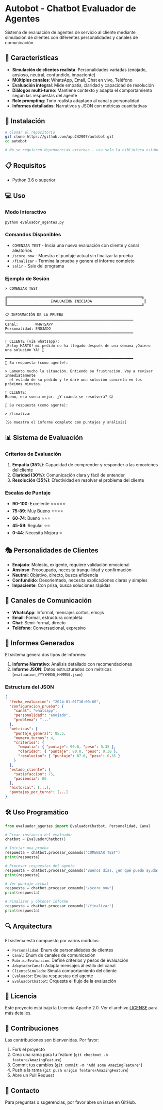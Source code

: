 # Autobot - Chatbot Evaluador de Agentes

Sistema de evaluación de agentes de servicio al cliente mediante simulación de clientes con diferentes personalidades y canales de comunicación.

## 🎯 Características

- **Simulación de clientes realista**: Personalidades variadas (enojado, ansioso, neutral, confundido, impaciente)
- **Múltiples canales**: WhatsApp, Email, Chat en vivo, Teléfono
- **Evaluación integral**: Mide empatía, claridad y capacidad de resolución
- **Diálogos multi-turno**: Mantiene contexto y adapta el comportamiento según las respuestas del agente
- **Role prompting**: Tono realista adaptado al canal y personalidad
- **Informes detallados**: Narrativos y JSON con métricas cuantitativas

## 🚀 Instalación

```bash
# Clonar el repositorio
git clone https://github.com/apu242007/autobot.git
cd autobot

# No se requieren dependencias externas - usa solo la biblioteca estándar de Python
```

## 📋 Requisitos

- Python 3.6 o superior

## 💻 Uso

### Modo Interactivo

```bash
python evaluador_agentes.py
```

### Comandos Disponibles

- `COMENZAR TEST` - Inicia una nueva evaluación con cliente y canal aleatorios
- `/score_now` - Muestra el puntaje actual sin finalizar la prueba
- `/finalizar` - Termina la prueba y genera el informe completo
- `salir` - Sale del programa

### Ejemplo de Sesión

```
> COMENZAR TEST

╔══════════════════════════════════════════════════════════════╗
║                    EVALUACIÓN INICIADA                        ║
╚══════════════════════════════════════════════════════════════╝

📋 INFORMACIÓN DE LA PRUEBA
━━━━━━━━━━━━━━━━━━━━━━━━━━━━━━━━━━━━━━━━━━━━━━━━━━━━━━━━━━━
Canal:        WHATSAPP
Personalidad: ENOJADO
━━━━━━━━━━━━━━━━━━━━━━━━━━━━━━━━━━━━━━━━━━━━━━━━━━━━━━━━━━━

👤 CLIENTE (vía whatsapp):
¡Estoy HARTO! mi pedido no ha llegado después de una semana ¡Quiero una solución YA! 😤

━━━━━━━━━━━━━━━━━━━━━━━━━━━━━━━━━━━━━━━━━━━━━━━━━━━━━━━━━━━
🎯 Su respuesta (como agente):

> Lamento mucho la situación. Entiendo su frustración. Voy a revisar inmediatamente 
  el estado de su pedido y le daré una solución concreta en los próximos minutos.

👤 CLIENTE:
Bueno, eso suena mejor. ¿Y cuándo se resolverá? 😊

🎯 Su respuesta (como agente):

> /finalizar

[Se muestra el informe completo con puntajes y análisis]
```

## 📊 Sistema de Evaluación

### Criterios de Evaluación

1. **Empatía (35%)**: Capacidad de comprender y responder a las emociones del cliente
2. **Claridad (30%)**: Comunicación clara y fácil de entender
3. **Resolución (35%)**: Efectividad en resolver el problema del cliente

### Escalas de Puntaje

- **90-100**: Excelente ⭐⭐⭐⭐⭐
- **75-89**: Muy Bueno ⭐⭐⭐⭐
- **60-74**: Bueno ⭐⭐⭐
- **45-59**: Regular ⭐⭐
- **0-44**: Necesita Mejora ⭐

## 🎭 Personalidades de Clientes

- **Enojado**: Molesto, exigente, requiere validación emocional
- **Ansioso**: Preocupado, necesita tranquilidad y confirmación
- **Neutral**: Objetivo, directo, busca eficiencia
- **Confundido**: Desorientado, necesita explicaciones claras y simples
- **Impaciente**: Con prisa, busca soluciones rápidas

## 📱 Canales de Comunicación

- **WhatsApp**: Informal, mensajes cortos, emojis
- **Email**: Formal, estructura completa
- **Chat**: Semi-formal, directo
- **Teléfono**: Conversacional, expresivo

## 📄 Informes Generados

El sistema genera dos tipos de informes:

1. **Informe Narrativo**: Análisis detallado con recomendaciones
2. **Informe JSON**: Datos estructurados con métricas (`evaluacion_YYYYMMDD_HHMMSS.json`)

### Estructura del JSON

```json
{
  "fecha_evaluacion": "2024-01-01T10:00:00",
  "configuracion_prueba": {
    "canal": "whatsapp",
    "personalidad": "enojado",
    "problema": "..."
  },
  "metricas": {
    "puntaje_general": 85.5,
    "numero_turnos": 4,
    "criterios": {
      "empatia": { "puntaje": 90.0, "peso": 0.35 },
      "claridad": { "puntaje": 80.0, "peso": 0.30 },
      "resolucion": { "puntaje": 87.0, "peso": 0.35 }
    }
  },
  "estado_cliente": {
    "satisfaccion": 75,
    "paciencia": 80
  },
  "historial": [...],
  "puntajes_por_turno": [...]
}
```

## 🛠️ Uso Programático

```python
from evaluador_agentes import EvaluadorChatbot, Personalidad, Canal

# Crear instancia del evaluador
chatbot = EvaluadorChatbot()

# Iniciar una prueba
respuesta = chatbot.procesar_comando("COMENZAR TEST")
print(respuesta)

# Procesar respuestas del agente
respuesta = chatbot.procesar_comando("Buenos días, ¿en qué puedo ayudarle?")
print(respuesta)

# Ver puntaje actual
respuesta = chatbot.procesar_comando("/score_now")
print(respuesta)

# Finalizar y obtener informe
respuesta = chatbot.procesar_comando("/finalizar")
print(respuesta)
```

## 🔍 Arquitectura

El sistema está compuesto por varios módulos:

- `Personalidad`: Enum de personalidades de clientes
- `Canal`: Enum de canales de comunicación
- `RubricaEvaluacion`: Define criterios y pesos de evaluación
- `AdaptadorCanal`: Adapta mensajes al estilo del canal
- `ClienteSimulado`: Simula comportamiento del cliente
- `Evaluador`: Evalúa respuestas del agente
- `EvaluadorChatbot`: Orquesta el flujo de la evaluación

## 📝 Licencia

Este proyecto está bajo la Licencia Apache 2.0. Ver el archivo [LICENSE](LICENSE) para más detalles.

## 🤝 Contribuciones

Las contribuciones son bienvenidas. Por favor:

1. Fork el proyecto
2. Crea una rama para tu feature (`git checkout -b feature/AmazingFeature`)
3. Commit tus cambios (`git commit -m 'Add some AmazingFeature'`)
4. Push a la rama (`git push origin feature/AmazingFeature`)
5. Abre un Pull Request

## 📧 Contacto

Para preguntas o sugerencias, por favor abre un issue en GitHub.